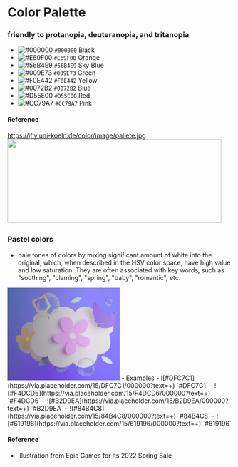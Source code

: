 
# Color Palette  
### friendly to protanopia, deuteranopia, and tritanopia   
- ![#000000](https://via.placeholder.com/15/000000/000000?text=+) `#000000` Black
- ![#E69F00](https://via.placeholder.com/15/E69F00/000000?text=+) `#E69F00` Orange
- ![#56B4E9](https://via.placeholder.com/15/56B4E9/000000?text=+) `#56B4E9` Sky Blue
- ![#009E73](https://via.placeholder.com/15/009E73/000000?text=+) `#009E73` Green
- ![#F0E442](https://via.placeholder.com/15/F0E442/000000?text=+) `#F0E442` Yellow
- ![#0072B2](https://via.placeholder.com/15/0072B2/000000?text=+) `#0072B2` Blue
- ![#D55E00](https://via.placeholder.com/15/D55E00/000000?text=+) `#D55E00` Red
- ![#CC79A7](https://via.placeholder.com/15/CC79A7/000000?text=+) `#CC79A7` Pink

#### Reference   
https://jfly.uni-koeln.de/color/image/pallete.jpg   
<img src="https://jfly.uni-koeln.de/color/image/pallete.jpg" height="188.8" width="480">  

### Pastel colors 
- pale tones of colors by mixing significant amount of white into the original, which, when described in the HSV color space, have high value and low saturation. They are often associated with key words, such as "soothing", "claming", "spring", "baby", "romantic", etc.
<img src="https://github.com/er1czz/color/blob/master/epic_spring_sale_2022.JPG" width="50%">
- Examples
   - ![#DFC7C1](https://via.placeholder.com/15/DFC7C1/000000?text=+) `#DFC7C1`
   - ![#F4DCD6](https://via.placeholder.com/15/F4DCD6/000000?text=+) `#F4DCD6`
   - ![#B2D9EA](https://via.placeholder.com/15/B2D9EA/000000?text=+) `#B2D9EA`
   - ![#84B4C8](https://via.placeholder.com/15/84B4C8/000000?text=+) `#84B4C8`
   - ![#619196](https://via.placeholder.com/15/619196/000000?text=+) `#619196`


#### Reference
- Illustration from Epic Games for its 2022 Spring Sale 
 

              
